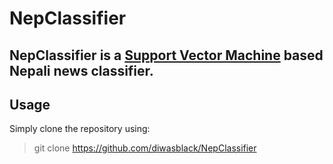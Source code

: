 **NepClassifier**
===================

**NepClassifier** is a [Support Vector Machine](https://en.wikipedia.org/wiki/Support_vector_machine) based Nepali news classifier.
----------

## Usage ##
Simply clone the repository using:
> git clone https://github.com/diwasblack/NepClassifier
